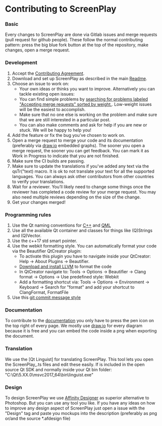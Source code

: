 # Contributing to ScreenPlay

### Basic

Every changes to ScreenPlay are done via Gitlab issues and merge requests (pull request for github people). These follow the normal contributing pattern: press the big blue fork button at the top of the repository, make changes, open a merge request.

### Development

1.  Accept the [Contributing Agreement](https://gitlab.com/kelteseth/ScreenPlay).
2.  Download and set up ScreenPlay as described in the main [Readme](https://gitlab.com/kelteseth/ScreenPlay).
2.  Choose an issue to work on:
    *   Your own ideas or thinks you want to improve. Alternatively you can tackle existing open issues:
    *   You can find simple problems by [searching for problems labeled "Accepting merge requests" sorted by weight.](https://gitlab.com/kelteseth/ScreenPlay/issues?state=opened&label_name[]=Accepting+merge+requests&assignee_id=0&sort=weight). Low-weight issues will be the easiest to accomplish.
    *   Make sure that no one else is working on the problem and make sure that we are still interested in a particular post.
    *   You can also make comments and ask for help if you are new or stuck. We will be happy to help you!
3.  Add the feature or fix the bug you’ve chosen to work on.
4.  Open a merge request to merge your code and its documentation (preferably via [draw.io]( http://draw.io/) embedded graphs). The sooner you open a merge request, the sooner you can get feedback. You can mark it as Work in Progress to indicate that you are not finished.
6.  Make sure the CI builds are passing.
7.  Make sure to update the translations if you've added any text via the qsTr("text) macro. It is ok to not translate your text for all the supported languages. You can always ask other contributors from other countries to verify your translations.
7.  Wait for a reviewer. You’ll likely need to change some things once the reviewer has completed a code review for your merge request. You may also need multiple reviews depending on the size of the change.
8.  Get your changes merged!


### Programming rules

1.  Use the Qt naming conventions for [C++](https://wiki.qt.io/Coding_Conventions) and [QML](https://doc.qt.io/qt-5/qml-codingconventions.html)
2.  Use all the available Qt container and classes for things like (Q)Strings and (Q)Vector.
3.  Use the c++17 std smart pointer.
4.  Use the webkit formatting style. You can automatically format your code via the Beautifier QtCreator plugin:
    *   To activate this plugin you have to navigate inside your QtCreator: Help -> About Plugins -> Beautifier. 
    *   [Download and install LLVM](http://releases.llvm.org/download.html) to format the code
    *   In QtCreator navigate to: Tools -> Options -> Beautifier -> Clang format -> Options -> Use predefined style: Webkit
    *   Add a formatting shortcut via: Tools -> Options -> Environment -> Keyboard -> Search for "format" and add your shortcut to ClangFormat, FormatFile
3.  Use this [git commit message style](https://gist.github.com/robertpainsi/b632364184e70900af4ab688decf6f53)

### Documentation

To contribute to the [documentation](https://kelteseth.gitlab.io/ScreenPlayDocs/) you only have to press the pen icon on the top right of every page. We mostly use [draw.io]( http://draw.io/) for every diagram because it is free and you can embed the code inside a png when exporting the document. 

### Translation

We use the [Qt Linguist] for translating ScreenPlay. This tool lets you open the ScreenPlay_<language>.ts files and edit these easily. If is included in the open source Qt SDK and normally inside your Qt bin folder: "C:\Qt\5.XX.0\msvc2017_64\bin\linguist.exe" 

### Design

To design ScreenPlay we use [Affinity Designer](https://affinity.serif.com/en-gb/designer/) as superior alternative to Photoshop. But you can use any tool you like. If you have any ideas on how to improve any design aspect of ScreenPlay just open a issue with the "Design" tag and paste you mockups into the description (preferably as png or/and the source *.afdesign file) 